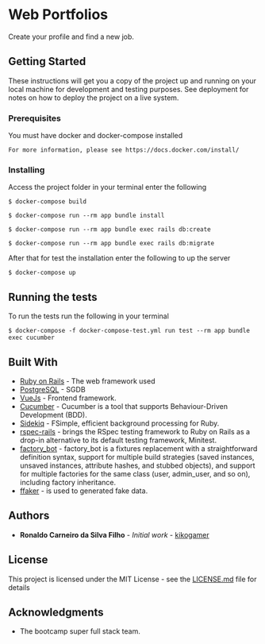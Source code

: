 # Web Portfolios

Create your profile and find a new job.

## Getting Started

These instructions will get you a copy of the project up and running on your local machine for development and testing purposes. See deployment for notes on how to deploy the project on a live system.

### Prerequisites

You must have docker and docker-compose installed

```
For more information, please see https://docs.docker.com/install/ 
```

### Installing

Access the project folder in your terminal enter the following

```
$ docker-compose build
```

```
$ docker-compose run --rm app bundle install
```

```
$ docker-compose run --rm app bundle exec rails db:create
```

```
$ docker-compose run --rm app bundle exec rails db:migrate
```
After that for test the installation enter the following to up the server

```
$ docker-compose up
```
## Running the tests

To run the tests run the following in your terminal

```
$ docker-compose -f docker-compose-test.yml run test --rm app bundle exec cucumber
```
## Built With

* [Ruby on Rails](https://rubyonrails.org/) - The web framework used
* [PostgreSQL](https://www.postgresql.org/) - SGDB
* [VueJs](https://github.com/vuejs/vuejs.org) - Frontend framework.
* [Cucumber](https://github.com/cucumber/cucumber) - Cucumber is a tool that supports Behaviour-Driven Development (BDD).
* [Sidekiq](https://github.com/mperham/sidekiq) - FSimple, efficient background processing for Ruby.
* [rspec-rails](https://github.com/rspec/rspec-rails) - brings the RSpec testing framework to Ruby on Rails as a drop-in alternative to its default testing framework, Minitest.
* [factory_bot](https://github.com/thoughtbot/factory_bot) - factory_bot is a fixtures replacement with a straightforward definition syntax, support for multiple build strategies (saved instances, unsaved instances, attribute hashes, and stubbed objects), and support for multiple factories for the same class (user, admin_user, and so on), including factory inheritance.
* [ffaker](https://github.com/ffaker/ffaker) - is used to generated fake data.

## Authors

* **Ronaldo Carneiro da Silva Filho** - *Initial work* - [kikogamer](https://github.com/kikogamer)

## License

This project is licensed under the MIT License - see the [LICENSE.md](LICENSE.md) file for details

## Acknowledgments

* The bootcamp super full stack team.
